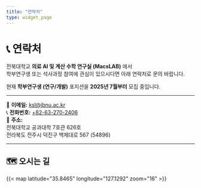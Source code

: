 ```yaml
---
title: "연락처"
type: widget_page
---
```


# 📞 연락처

전북대학교 **의료 AI 및 계산 수학 연구실 (MacsLAB)** 에서  
학부연구생 또는 석사과정 참여에 관심이 있으시다면 아래 연락처로 문의 바랍니다.  

현재 **학부연구생 (연구/개발)** 포지션을 **2025년 7월부터** 모집 중입니다.

---

📧 **이메일:** [ksl@jbnu.ac.kr](mailto:ksl@jbnu.ac.kr)  
📞 **전화번호:** [+82-63-270-2406](tel:+82632702406)  
📍 **주소:**  
전북대학교 공과대학 7호관 626호  
전라북도 전주시 덕진구 백제대로 567 (54896)

---

## 🗺️ 오시는 길

{{< map latitude="35.8465" longitude="127.1292" zoom="16" >}}